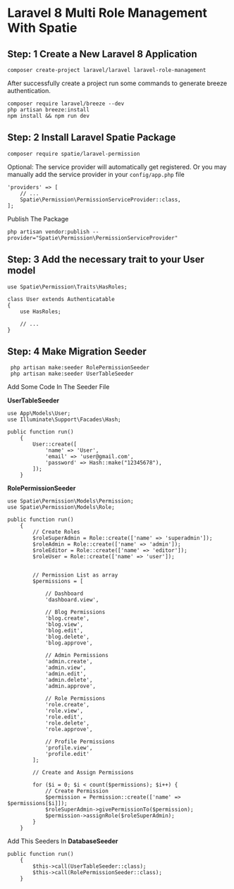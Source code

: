 # Laravel 8 Multi Role Management With Spatie

## Step: 1 Create a New Laravel 8 Application
`composer create-project laravel/laravel laravel-role-management`

After successfully create a project run some commands to generate breeze authentication.
```
composer require laravel/breeze --dev
php artisan breeze:install
npm install && npm run dev 
```

## Step: 2 Install Laravel Spatie Package
```
composer require spatie/laravel-permission
```
Optional: The service provider will automatically get registered. Or you may manually add the service provider in your `config/app.php` file

```
'providers' => [
    // ...
    Spatie\Permission\PermissionServiceProvider::class,
];
```

Publish The Package

```
php artisan vendor:publish --provider="Spatie\Permission\PermissionServiceProvider"
```

## Step: 3 Add the necessary trait to your User model
```
use Spatie\Permission\Traits\HasRoles;

class User extends Authenticatable
{
    use HasRoles;

    // ...
}
```

## Step: 4 Make Migration Seeder

```
 php artisan make:seeder RolePermissionSeeder
 php artisan make:seeder UserTableSeeder
```

Add Some Code In The Seeder File

<b>UserTableSeeder</b>
```
use App\Models\User;
use Illuminate\Support\Facades\Hash;

public function run()
    {
        User::create([
            'name' => 'User',
            'email' => 'user@gmail.com',
            'password' => Hash::make("12345678"),
        ]);
    }
```
<b>RolePermissionSeeder</b>
```
use Spatie\Permission\Models\Permission;
use Spatie\Permission\Models\Role;

public function run()
    {
        // Create Roles
        $roleSuperAdmin = Role::create(['name' => 'superadmin']);
        $roleAdmin = Role::create(['name' => 'admin']);
        $roleEditor = Role::create(['name' => 'editor']);
        $roleUser = Role::create(['name' => 'user']);


        // Permission List as array
        $permissions = [

            // Dashboard
            'dashboard.view',

            // Blog Permissions
            'blog.create',
            'blog.view',
            'blog.edit',
            'blog.delete',
            'blog.approve',

            // Admin Permissions
            'admin.create',
            'admin.view',
            'admin.edit',
            'admin.delete',
            'admin.approve',

            // Role Permissions
            'role.create',
            'role.view',
            'role.edit',
            'role.delete',
            'role.approve',

            // Profile Permissions
            'profile.view',
            'profile.edit'
        ];

        // Create and Assign Permissions

        for ($i = 0; $i < count($permissions); $i++) {
            // Create Permission
            $permission = Permission::create(['name' => $permissions[$i]]);
            $roleSuperAdmin->givePermissionTo($permission);
            $permission->assignRole($roleSuperAdmin);
        }
    }
```

Add This Seeders In <b>DatabaseSeeder</b>


```
public function run()
    {
        $this->call(UserTableSeeder::class);
        $this->call(RolePermissionSeeder::class);
    }
```
